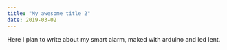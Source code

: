 ```yaml
---
title: "My awesome title 2"
date: 2019-03-02
---
```

Here I plan to write about my smart alarm, maked with arduino and led lent.
